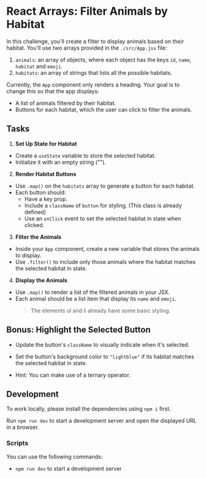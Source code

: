 # React Arrays: Filter Animals by Habitat

In this challenge, you'll create a filter to display animals based on their habitat.
You'll use two arrays provided in the `./src/App.jsx` file:

1. `animals`: an array of objects, where each object has the keys `id`, `name`, `habitat` and `emoji`.
2. `habitats`: an array of strings that lists all the possible habitats.

Currently, the `App` component only renders a heading. Your goal is to change this so that the app displays:

- A list of animals filtered by their habitat.
- Buttons for each habitat, which the user can click to filter the animals.

## Tasks

1. **Set Up State for Habitat**

- Create a `useState` variable to store the selected habitat.
- Initialize it with an empty string ("").

2. **Render Habitat Buttons**

- Use `.map()` on the `habitats` array to generate a button for each habitat.
- Each button should:
  - Have a key prop.
  - Include a `className` of `button` for styling. (This class is already defined)
  - Use an `onClick` event to set the selected habitat in state when clicked.

3. **Filter the Animals**

- Inside your `App` component, create a new variable that stores the animals to display.
- Use `.filter()` to include only those animals where the habitat matches the selected habitat in state.

4. **Display the Animals**

- Use `.map()` to render a list of the filtered animals in your JSX.
- Each animal should be a list item that display its `name` and `emoji`.
  > The elements ul and li already have some basic styling.

## Bonus: Highlight the Selected Button

- Update the button's `className` to visually indicate when it's selected.
- Set the button's background color to `"lightblue"` if its habitat matches the selected habitat in state.

- Hint: You can make use of a ternary operator.

## Development

To work locally, please install the dependencies using `npm i` first.

Run `npm run dev` to start a development server and open the displayed URL in a browser.

### Scripts

You can use the following commands:

- `npm run dev` to start a development server

